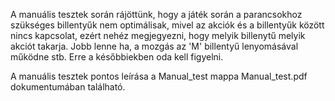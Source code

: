A manuális tesztek során rájöttünk, hogy a játék során a parancsokhoz szükséges billentyűk nem optimálisak, mivel az akciók és a billentyűk között nincs kapcsolat, ezért nehéz megjegyezni, hogy melyik billenytű melyik akciót takarja. Jobb lenne ha, a mozgás az 'M' billentyű lenyomásával működne stb. Erre a későbbiekben oda kell figyelni.

A manuális tesztek pontos leírása a Manual_test mappa Manual_test.pdf dokumentumában található.